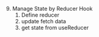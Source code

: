 9. Manage State by Reducer Hook
   1. Define reducer
   2. update fetch data
   3. get state from useReducer
